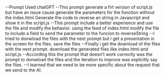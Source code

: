 --Prompt Used chatGPT
--This prompt generate a firt version of script.js but have an issue cause generate the parameters for the function without the index.html
Generate the code to reverse an string in Javascript and show it in the script.js
--This prompt include a better experience and use the file and modify the behavior.
using the feed of index.html modify the file to include a field to send the parameter to the funcion to reverseString
--I tried to donwload the files with the next prompt but i get a presentation in the screen for the files.
save the files
--Finally i get the download of the files with the next prompt.
download the generated files like index.html and script.js
--According this the prompt that doesn't work correctly was the prompt to donwload the files and the iteration to improve was explicitly say the files.
--I learned that we need to be more specific about the request that we send to the AI.
